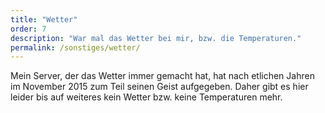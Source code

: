 ```yaml
---
title: "Wetter"
order: 7
description: "War mal das Wetter bei mir, bzw. die Temperaturen."
permalink: /sonstiges/wetter/
---
```

Mein Server, der das Wetter immer gemacht hat, hat nach etlichen Jahren im November 2015 zum Teil seinen Geist aufgegeben. Daher gibt es hier leider bis auf weiteres kein Wetter bzw. keine Temperaturen mehr.

<!--
##Aussentemperatur letzten 24 Stunden


{% include wetty/image.html class="center" path="http://www.thomas-wetterer.de/eistemp/graph/day2.png" width=715 height=279 %}


##Innentemperatur die letzten 24 Stunden


{% include wetty/image.html class="center" path="http://www.thomas-wetterer.de/eistemp/graph/day1.png" width=715 height=279 %}


##Aussentemperatur letzte Woche


{% include wetty/image.html class="center" path="http://www.thomas-wetterer.de/eistemp/graph/week2.png" width=715 height=279 %}


##Innentemperatur letzte Woche


{% include wetty/image.html class="center" path="http://www.thomas-wetterer.de/eistemp/graph/week1.png" width=715 height=279 %}


##Aussentemperatur letztes Jahr


{% include wetty/image.html class="center" path="http://www.thomas-wetterer.de/eistemp/graph/year2.png" width=715 height=279 %}


##Innentemperatur letztes Jahr


{% include wetty/image.html class="center" path="http://www.thomas-wetterer.de/eistemp/graph/year1.png" width=715 height=279 %}
-->
